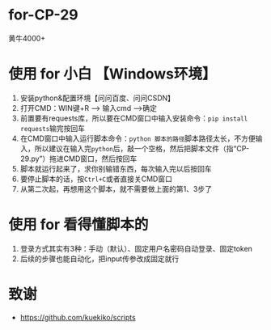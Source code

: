 # for-CP-29
黄牛4000+

# 使用 for 小白 【Windows环境】
1. 安装python&配置环境【问问百度、问问CSDN】
2. 打开CMD：WIN键+R --> 输入cmd -->确定
3. 前置要有requests库，所以要在CMD窗口中输入安装命令：`pip install requests`输完按回车
4. 在CMD窗口中输入运行脚本命令：`python 脚本的路径`脚本路径太长，不方便输入，所以建议在输入完`python`后，敲一个空格，然后把脚本文件（指“CP-29.py”）拖进CMD窗口，然后按回车
5. 脚本就运行起来了，求你别输错东西，每次输入完以后按回车
6. 要停止脚本的话，按`Ctrl+C`或者直接关CMD窗口
7. 从第二次起，再想用这个脚本，就不需要做上面的第1、3步了

# 使用 for 看得懂脚本的
1. 登录方式其实有3种：手动（默认）、固定用户名密码自动登录、固定token
2. 后续的步骤也能自动化，把input传参改成固定就行

# 致谢

* https://github.com/kuekiko/scripts
